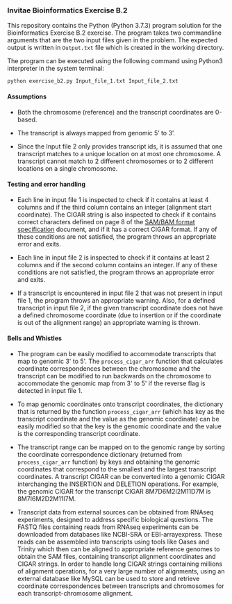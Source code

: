 ### Invitae Bioinformatics Exercise B.2

This repository contains the Python (Python 3.7.3) program solution for the Bioinformatics 
Exercise B.2 exercise. The program takes two commandline arguments that are the two input 
files given in the problem. The expected output is written in `Output.txt` file which is 
created in the working directory.
 
The program can be executed using the following command using Python3 interpreter in the 
system terminal:

```
python exercise_b2.py Input_file_1.txt Input_file_2.txt
```

#### Assumptions
* Both the chromosome (reference) and the transcript coordinates are 0-based.

* The transcript is always mapped from genomic 5’ to 3’.

* Since the Input file 2 only provides transcript ids, it is assumed that one transcript matches 
to a unique location on at most one chromosome. A transcript cannot match to 2 different 
chromosomes or to 2 different locations on a single chromosome.

#### Testing and error handling
* Each line in input file 1 is inspected to check if it contains at least 4 columns and if the 
third column contains an integer (alignment start coordinate). The CIGAR string is also inspected to 
check if it contains correct characters defined on page 8 of the 
[SAM/BAM format specification](https://samtools.github.io/hts-specs/SAMv1.pdf) document, and if it has a 
correct CIGAR format. If any of these conditions are not satisfied, the program throws an 
appropriate error and exits.

* Each line in input file 2 is inspected to check if it contains at least 2 columns and if the 
second column contains an integer. If any of these conditions are not satisfied, the program 
throws an appropriate error and exits.

* If a transcript is encountered in input file 2 that was not present in input file 1, the 
program throws an appropriate warning. Also, for a defined transcript in input file 2, if the
given transcript coordinate does not have a defined chromosome coordinate (due to insertion or if the
coordinate is out of the alignment range) an appropriate warning is thrown.

#### Bells and Whistles
* The program can be easily modified to accommodate transcripts that map to genomic 3' to 5'.
The `process_cigar_arr` function that calculates coordinate correspondences between the
chromosome and the transcript can be modified to run backwards on the chromosome to accommodate
the genomic map from 3' to 5' if the reverse flag is detected in input file 1.

* To map genomic coordinates onto transcript coordinates, the dictionary that is returned by 
the function `process_cigar_arr` (which has key as the transcript coordinate and the value as
the genomic coordinate) can be easily modified so that the key is the genomic coordinate and 
the value is the corresponding transcript coordinate.

* The transcript range can be mapped on to the genomic range by sorting the coordinate 
correspondence dictionary (returned from `process_cigar_arr` function) by keys and obtaining 
the genomic coordinates that correspond to the smallest and the largest transcript coordinates.
A transcript CIGAR can be converted into a genomic CIGAR interchanging the INSERTION and 
DELETION operations. For example, the genomic CIGAR for the transcript CIGAR 8M7D6M2I2M11D7M is 
8M7I6M2D2M11I7M.

* Transcript data from external sources can be obtained from RNAseq experiments, designed to
address specific biological questions. The FASTQ files containing reads from RNAseq experiments 
can be downloaded from databases like NCBI-SRA or EBI-arrayexpress. These reads can be assembled
into transcripts using tools like Oases and Trinity which then can be aligned to appropriate
reference genomes to obtain the SAM files, containing transcript alignment coordinates and CIGAR strings.
In order to handle long CIGAR strings containing millions of alignment operations, for a very 
large number of alignments, using an external database like MySQL can be used to store and retrieve 
coordinate correspondences between transcripts and chromosomes for each transcript-chromosome alignment.
 
